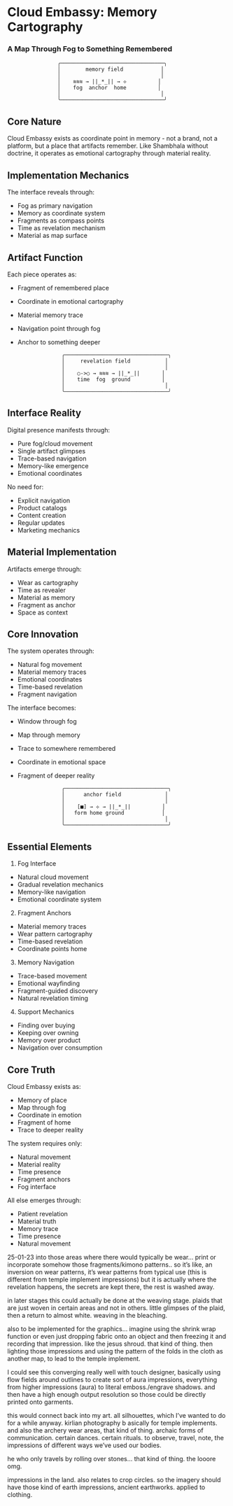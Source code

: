 # Cloud Embassy: Memory Cartography
### A Map Through Fog to Something Remembered

                    ╭─────────────────────────────────╮
                    │        memory field            │
                    │                                │
                    │    ≋≋≋ → ||_*_|| → ⟡          │
                    │    fog  anchor  home          │
                    │                                │
                    ╰─────────────────────────────────╯

## Core Nature

Cloud Embassy exists as coordinate point in memory - not a brand, not a platform, but a place that artifacts remember. Like Shambhala without doctrine, it operates as emotional cartography through material reality.

## Implementation Mechanics

The interface reveals through:
- Fog as primary navigation
- Memory as coordinate system
- Fragments as compass points
- Time as revelation mechanism
- Material as map surface

## Artifact Function

Each piece operates as:
- Fragment of remembered place
- Coordinate in emotional cartography
- Material memory trace
- Navigation point through fog
- Anchor to something deeper

                    ╭─────────────────────────────────╮
                    │     revelation field           │
                    │                                │
                    │    ○->○ → ≋≋≋ → ||_*_||       │
                    │    time  fog  ground          │
                    │                                │
                    ╰─────────────────────────────────╯

## Interface Reality

Digital presence manifests through:
- Pure fog/cloud movement
- Single artifact glimpses
- Trace-based navigation
- Memory-like emergence
- Emotional coordinates

No need for:
- Explicit navigation
- Product catalogs
- Content creation
- Regular updates
- Marketing mechanics

## Material Implementation

Artifacts emerge through:
- Wear as cartography
- Time as revealer
- Material as memory
- Fragment as anchor
- Space as context

## Core Innovation

The system operates through:
- Natural fog movement
- Material memory traces
- Emotional coordinates
- Time-based revelation
- Fragment navigation

The interface becomes:
- Window through fog
- Map through memory
- Trace to somewhere remembered
- Coordinate in emotional space
- Fragment of deeper reality

                    ╭─────────────────────────────────╮
                    │      anchor field              │
                    │                                │
                    │    [■] → ⟡ → ||_*_||          │
                    │   form home ground            │
                    │                                │
                    ╰─────────────────────────────────╯

## Essential Elements

1. Fog Interface
- Natural cloud movement
- Gradual revelation mechanics
- Memory-like navigation
- Emotional coordinate system

2. Fragment Anchors
- Material memory traces
- Wear pattern cartography
- Time-based revelation
- Coordinate points home

3. Memory Navigation
- Trace-based movement
- Emotional wayfinding
- Fragment-guided discovery
- Natural revelation timing

4. Support Mechanics
- Finding over buying
- Keeping over owning
- Memory over product
- Navigation over consumption

## Core Truth

Cloud Embassy exists as:
- Memory of place
- Map through fog
- Coordinate in emotion
- Fragment of home
- Trace to deeper reality

The system requires only:
- Natural movement
- Material reality
- Time presence
- Fragment anchors
- Fog interface

All else emerges through:
- Patient revelation
- Material truth
- Memory trace
- Time presence
- Natural movement



25-01-23
into those areas where there would typically be wear… print or incorporate somehow those fragments/kimono patterns.. so it’s like, an inversion on wear patterns, it’s wear patterns from typical use (this is different from temple implement impressions) but it is actually where the revelation happens, the secrets are kept there, the rest is washed away.

in later stages this could actually be done at the weaving stage. plaids that are just woven in certain areas and not in others. little glimpses of the plaid, then a return to almost white. weaving in the bleaching. 

also to be implemented for the graphics… imagine using the shrink wrap function or even just dropping fabric onto an object and then freezing it and recording that impression. like the jesus shroud. that kind of thing. then lighting those impressions and using the pattern of the folds in the cloth as another map, to lead to the temple implement. 

I could see this converging really well with touch designer, basically using flow fields around outlines to create sort of aura impressions, everything from higher impressions (aura) to literal emboss./engrave shadows. and then have a high enough output resolution so those could be directly printed onto garments.

this would connect back into my art. all silhouettes, which I’ve wanted to do for a while anyway. kirlian photography b asically for temple implements. and also the archery wear areas, that kind of thing. archaic forms of communication. certain dances. certain rituals. to observe, travel, note, the impressions of different ways we’ve used our bodies. 

he who only travels by rolling over stones… that kind of thing. the looore omg.

impressions in the land. also relates to crop circles. so the imagery should have those kind of earth impressions, ancient earthworks. applied to clothing.

